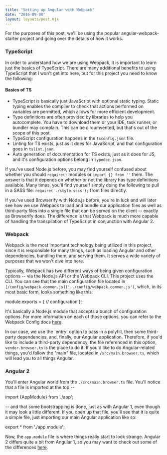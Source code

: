 ```yaml
---
title: "Setting up Angular with Webpack"
date: "2016-09-08"
layout: layouts/post.njk
---
```


For the purposes of this post, we'll be using the popular angular-webpack-starter project and going over the details of how it works.

### TypeScript

In order to understand how we are using Webpack, it is important to learn just the basics of TypeScript. There are many additional benefits to using TypeScript that I won't get into here, but for this project you need to know the following:

#### Basics of TS

- TypeScript is basically just JavaScript with optional static typing. Static typing enables the compiler to check that actions performed on variables are permitted, which allows for more efficient development.
- Type definitions are often provided by libraries to help you autocomplete. You have to download them or your IDE, task runner, or bundler may complain. This can be circumvented, but that's out of the scope of this post.
- TypeScript configuration happens in the `tsconfig.json` file.
- Linting for TS exists, just as it does for JavaScript, and that configuration goes in `tslint.json`.
- Auto generation of documentation for TS exists, just as it does for JS, and it's configuration options belong in `typedoc.json`.

If you've used Node.js before, you may find yourself confused about whether you should `require()` modules or `import {} from ''` them. The answer is that it depends on whether or not the library has type definitions available. Many times, you'll find yourself simply doing the following to pull in a SASS file: `require('./style.scss');` from files directly.

If you've used Browserify with Node.js before, you're in luck and will later see how we use Webpack to load and bundle our application files as well as third-party files into a single file that can be served on the client -- exactly as Browserify does. The difference is that Webpack is much more capable of handling the transpilation of TypeScript in conjunction with Angular 2.

### Webpack

Webpack is the most important technology being utilized in this project, since it is responsible for many things, such as loading Angular and other dependencies, bundling them, and serving them. It serves a wide variety of purposes that we won't dive into here.

Typically, Webpack has two different ways of being given configuration options -- via the Node.js API or the Webpack CLI. This project uses the CLI. You can see that the main configuration file located in `[/config/webpack.common.js]('../config/webpack.common.js')`, which, in its most basic form, looks something like this:

module.exports = {
// configuration
};

It's basically a Node.js module that accepts a bunch of configuration options. For more information on each of those options, you can refer to the Webpack Config docs [here](http://webpack.github.io/docs/configuration.html).

In our case, we use the \`entry\` option to pass in a polyfill, then some third-party dependencies, and, finally, our Angular application. Therefore, if you'd like to include a third-party dependency, the file referenced in this option, `vendor.browser.ts` is the place to do it. If you'd like to do Angular-related things, you'd follow the "main" file, located in `/src/main.browser.ts`, which will lead you to all things Angular.

### Angular 2

You'll enter Angular world from the `./src/main.browser.ts` file. You'll notice that a file is imported at the top --

import {AppModule} from './app';

\-- and that some bootstrapping is done, just as with Angular 1, even though it may look a little different. If you open up that file, you'll see that it is quite a simple file, just importing our main Angular application like so:

export \* from './app.module';

Now, the `app.module` file is where things really start to look strange. Angular 2 differs quite a bit from Angular 1, so you may want to check out some of the differences [here](https://dzone.com/articles/typed-front-end-with-angular-2).

